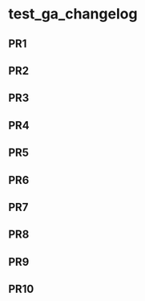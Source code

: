 # test_ga_changelog

## PR1

## PR2

## PR3

## PR4

## PR5

## PR6

## PR7

## PR8

## PR9

## PR10
